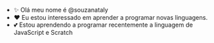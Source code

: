 - ✨️ Olá meu nome é @souzanataly
- ❤️ Eu estou interessado em aprender a programar novas linguagens.
- 💕 Estou aprendendo a programar recentemente a linguagem de JavaScript e Scratch
